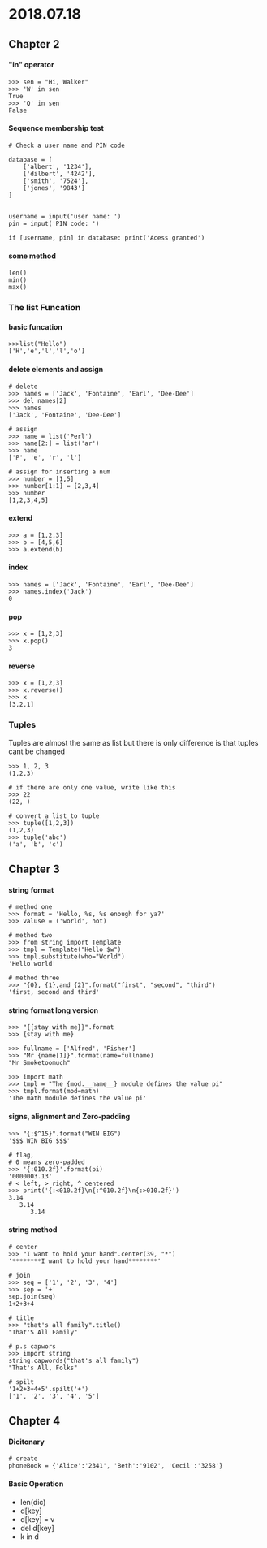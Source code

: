 # 2018.07.18
## Chapter 2

#### "in" operator
```
>>> sen = "Hi, Walker"
>>> 'W' in sen
True
>>> 'Q' in sen
False
```

#### Sequence membership test
```
# Check a user name and PIN code

database = [
    ['albert', '1234'],
    ['dilbert', '4242'],
    ['smith', '7524'],
    ['jones', '9843']
]

 
username = input('user name: ')
pin = input('PIN code: ')

if [username, pin] in database: print('Acess granted')
```

#### some method
```
len()
min()
max()
```

### The list Funcation

#### basic funcation
```
>>>list("Hello")
['H','e','l','l','o']
```

#### delete elements and assign
```
# delete
>>> names = ['Jack', 'Fontaine', 'Earl', 'Dee-Dee']
>>> del names[2]
>>> names
['Jack', 'Fontaine', 'Dee-Dee']

# assign
>>> name = list('Perl')
>>> name[2:] = list('ar')
>>> name
['P', 'e', 'r', 'l']

# assign for inserting a num
>>> number = [1,5]
>>> number[1:1] = [2,3,4]
>>> number
[1,2,3,4,5]
```

#### extend
```
>>> a = [1,2,3]
>>> b = [4,5,6]
>>> a.extend(b)
```

#### index 
```
>>> names = ['Jack', 'Fontaine', 'Earl', 'Dee-Dee']
>>> names.index('Jack')
0
```

#### pop
```
>>> x = [1,2,3]
>>> x.pop()
3
```

#### reverse
```
>>> x = [1,2,3]
>>> x.reverse()
>>> x
[3,2,1]
```

### Tuples

Tuples are almost the same as list but there is only difference is that tuples cant be changed
```
>>> 1, 2, 3
(1,2,3)

# if there are only one value, write like this
>>> 22
(22, )

# convert a list to tuple
>>> tuple([1,2,3])
(1,2,3)
>>> tuple('abc')
('a', 'b', 'c')
```

## Chapter 3

#### string format
```
# method one
>>> format = 'Hello, %s, %s enough for ya?'
>>> valuse = ('world', hot)

# method two
>>> from string import Template
>>> tmpl = Template("Hello $w")
>>> tmpl.substitute(who="World")
'Hello world'

# method three
>>> "{0}, {1},and {2}".format("first", "second", "third")
'first, second and third'
```

#### string format long version
```
>>> "{{stay with me}}".format
>>> {stay with me}

>>> fullname = ['Alfred', 'Fisher']
>>> "Mr {name[1]}".format(name=fullname)
"Mr Smoketoomuch"

>>> import math
>>> tmpl = "The {mod.__name__} module defines the value pi"
>>> tmpl.format(mod=math)
'The math module defines the value pi'
```

#### signs, alignment and Zero-padding
```
>>> "{:$^15}".format("WIN BIG")
'$$$ WIN BIG $$$'

# flag, 
# 0 means zero-padded
>>> '{:010.2f}'.format(pi)
'0000003.13'
# < left, > right, ^ centered
>>> print('{:<010.2f}\n{:^010.2f}\n{:>010.2f}')
3.14
   3.14
      3.14
```

#### string method
```
# center
>>> "I want to hold your hand".center(39, "*")
'********I want to hold your hand********'

# join
>>> seq = ['1', '2', '3', '4']
>>> sep = '+'
sep.join(seq)
1+2+3+4

# title
>>> "that's all family".title()
"That'S All Family"

# p.s capwors
>>> import string
string.capwords("that's all family")
"That's All, Folks"

# spilt
'1+2+3+4+5'.spilt('+')
['1', '2', '3', '4', '5']
```

## Chapter 4

#### Dicitonary
```
# create
phoneBook = {'Alice':'2341', 'Beth':'9102', 'Cecil':'3258'}
```
#### Basic Operation
+ len(dic)
+ d[key]
+ d[key] = v
+ del d[key]
+ k in d
